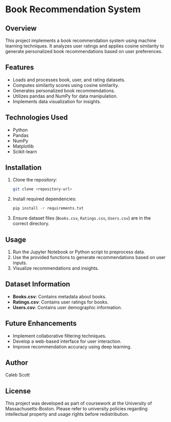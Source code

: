 # Book Recommendation System

## Overview
This project implements a book recommendation system using machine learning techniques. It analyzes user ratings and applies cosine similarity to generate personalized book recommendations based on user preferences.

## Features
- Loads and processes book, user, and rating datasets.
- Computes similarity scores using cosine similarity.
- Generates personalized book recommendations.
- Utilizes pandas and NumPy for data manipulation.
- Implements data visualization for insights.

## Technologies Used
- Python
- Pandas
- NumPy
- Matplotlib
- Scikit-learn

## Installation
1. Clone the repository:
   ```sh
   git clone <repository-url>
   ```
2. Install required dependencies:
   ```sh
   pip install -r requirements.txt
   ```
3. Ensure dataset files (`Books.csv`, `Ratings.csv`, `Users.csv`) are in the correct directory.

## Usage
1. Run the Jupyter Notebook or Python script to preprocess data.
2. Use the provided functions to generate recommendations based on user inputs.
3. Visualize recommendations and insights.

## Dataset Information
- **Books.csv**: Contains metadata about books.
- **Ratings.csv**: Contains user ratings for books.
- **Users.csv**: Contains user demographic information.

## Future Enhancements
- Implement collaborative filtering techniques.
- Develop a web-based interface for user interaction.
- Improve recommendation accuracy using deep learning.

## Author
Caleb Scott

## License
This project was developed as part of coursework at the University of Massachusetts-Boston. Please refer to university policies regarding intellectual property and usage rights before redistribution.


